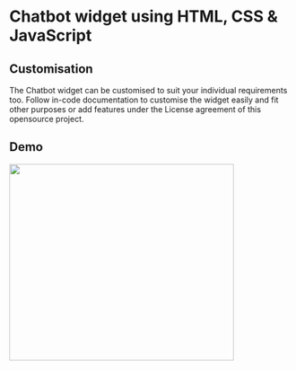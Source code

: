 # Chatbot widget using HTML, CSS & JavaScript

## Customisation 

The Chatbot widget can be customised to suit your individual requirements too. Follow in-code documentation to customise the widget easily and fit other purposes or add features under the License agreement of this opensource project.
## Demo

<img src="https://media.giphy.com/media/1QLWLvXxS3F7CMB9mD/giphy.gif" width="400" height="350" />

